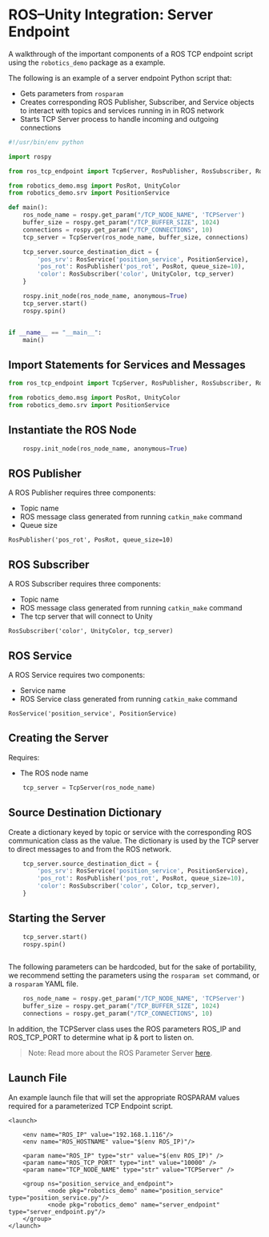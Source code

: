# ROS–Unity Integration: Server Endpoint

A walkthrough of the important components of a ROS TCP endpoint script using the `robotics_demo` package as a example.

The following is an example of a server endpoint Python script that:

- Gets parameters from `rosparam`
- Creates corresponding ROS Publisher, Subscriber, and Service objects to interact with topics and services running in in ROS network
- Starts TCP Server process to handle incoming and outgoing connections


```python
#!/usr/bin/env python

import rospy

from ros_tcp_endpoint import TcpServer, RosPublisher, RosSubscriber, RosService

from robotics_demo.msg import PosRot, UnityColor
from robotics_demo.srv import PositionService

def main():
    ros_node_name = rospy.get_param("/TCP_NODE_NAME", 'TCPServer')
    buffer_size = rospy.get_param("/TCP_BUFFER_SIZE", 1024)
    connections = rospy.get_param("/TCP_CONNECTIONS", 10)
    tcp_server = TcpServer(ros_node_name, buffer_size, connections)

    tcp_server.source_destination_dict = {
        'pos_srv': RosService('position_service', PositionService),
        'pos_rot': RosPublisher('pos_rot', PosRot, queue_size=10),
        'color': RosSubscriber('color', UnityColor, tcp_server)
    }

    rospy.init_node(ros_node_name, anonymous=True)
    tcp_server.start()
    rospy.spin()


if __name__ == "__main__":
    main()
```


## Import Statements for Services and Messages
```python
from ros_tcp_endpoint import TcpServer, RosPublisher, RosSubscriber, RosService

from robotics_demo.msg import PosRot, UnityColor
from robotics_demo.srv import PositionService
```


## Instantiate the ROS Node

```python
    rospy.init_node(ros_node_name, anonymous=True)
```

## ROS Publisher
A ROS Publisher requires three components:

- Topic name
- ROS message class generated from running `catkin_make` command
- Queue size

`RosPublisher('pos_rot', PosRot, queue_size=10)`
## ROS Subscriber
A ROS Subscriber requires three components:

- Topic name
- ROS message class generated from running `catkin_make` command
- The tcp server that will connect to Unity

`RosSubscriber('color', UnityColor, tcp_server)`

## ROS Service
A ROS Service requires two components:

- Service name
- ROS Service class generated from running `catkin_make` command

`RosService('position_service', PositionService)`

## Creating the Server

Requires:

- The ROS node name

```python
    tcp_server = TcpServer(ros_node_name)
```

## Source Destination Dictionary

Create a dictionary keyed by topic or service with the corresponding ROS communication class as the value. The dictionary is used by the TCP server to direct messages to and from the ROS network.

```python
    tcp_server.source_destination_dict = {
        'pos_srv': RosService('position_service', PositionService),
        'pos_rot': RosPublisher('pos_rot', PosRot, queue_size=10),
        'color': RosSubscriber('color', Color, tcp_server),
    }
```

## Starting the Server

```python
    tcp_server.start()
    rospy.spin()
    
```


The following parameters can be hardcoded, but for the sake of portability, we recommend setting the parameters using the `rosparam set` command, or a `rosparam` YAML file.

```python
    ros_node_name = rospy.get_param("/TCP_NODE_NAME", 'TCPServer')
    buffer_size = rospy.get_param("/TCP_BUFFER_SIZE", 1024)
    connections = rospy.get_param("/TCP_CONNECTIONS", 10)
```

In addition, the TCPServer class uses the ROS parameters ROS_IP and ROS_TCP_PORT to determine what ip & port to listen on.

> Note: Read more about the ROS Parameter Server [here](http://wiki.ros.org/Parameter%20Server).

## Launch File
An example launch file that will set the appropriate ROSPARAM values required for a parameterized TCP Endpoint script.

```
<launch>

    <env name="ROS_IP" value="192.168.1.116"/>
    <env name="ROS_HOSTNAME" value="$(env ROS_IP)"/>
    
    <param name="ROS_IP" type="str" value="$(env ROS_IP)" />
    <param name="ROS_TCP_PORT" type="int" value="10000" />
    <param name="TCP_NODE_NAME" type="str" value="TCPServer" />

	<group ns="position_service_and_endpoint">
	       <node pkg="robotics_demo" name="position_service" type="position_service.py"/>
	       <node pkg="robotics_demo" name="server_endpoint" type="server_endpoint.py"/>
	</group>
</launch>
```
